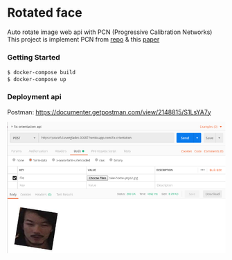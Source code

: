 # Rotated face
Auto rotate image web api with PCN (Progressive Calibration Networks)
This project is implement PCN from [repo](https://github.com/siriusdemon/pytorch-PCN)
& this [paper](https://arxiv.org/pdf/1804.06039.pdf)

### Getting Started
```
$ docker-compose build
$ docker-compose up
```
### Deployment api
Postman: https://documenter.getpostman.com/view/2148815/S1LsYA7y

<div align="center">
  <img src="img01.png"><br><br>
</div>
